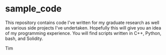 # sample_code

This repository contains code I've written for my graduate research as well as various side projects I've undertaken.  Hopefully this will give you an idea of my programming experience.  You will find scripts written in C++, Python, bash, and Solidity.

Tim

